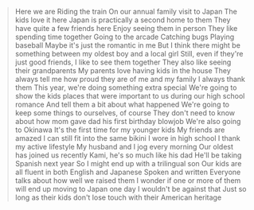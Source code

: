 >Here we are
>Riding the train
>On our annual family visit to Japan
>The kids love it here
>Japan is practically a second home to them
>They have quite a few friends here
>Enjoy seeing them in person
>They like spending time together
>Going to the arcade
>Catching bugs
>Playing baseball
>Maybe it's just the romantic in me
>But I think there might be something between my oldest boy and a local girl
>Still, even if they're just good friends, I like to see them together
>They also like seeing their grandparents
>My parents love having kids in the house
>They always tell me how proud they are of me and my family
>I always thank them
>This year, we're doing something extra special
>We're going to show the kids places that were important to us during our high school romance
>And tell them a bit about what happened
>We're going to keep some things to ourselves, of course
>They don't need to know about how mom gave dad his first birthday blowjob
>We're also going to Okinawa
>It's the first time for my younger kids
>My friends are amazed I can still fit into the same bikini I wore in high school
>I thank my active lifestyle
>My husband and I jog every morning
>Our oldest has joined us recently
>Kami, he's so much like his dad
>He'll be taking Spanish next year
>So I might end up with a trilingual son
>Our kids are all fluent in both English and Japanese
>Spoken and written
>Everyone talks about how well we raised them
>I wonder if one or more of them will end up moving to Japan one day
>I wouldn't be against that
>Just so long as their kids don't lose touch with their American heritage